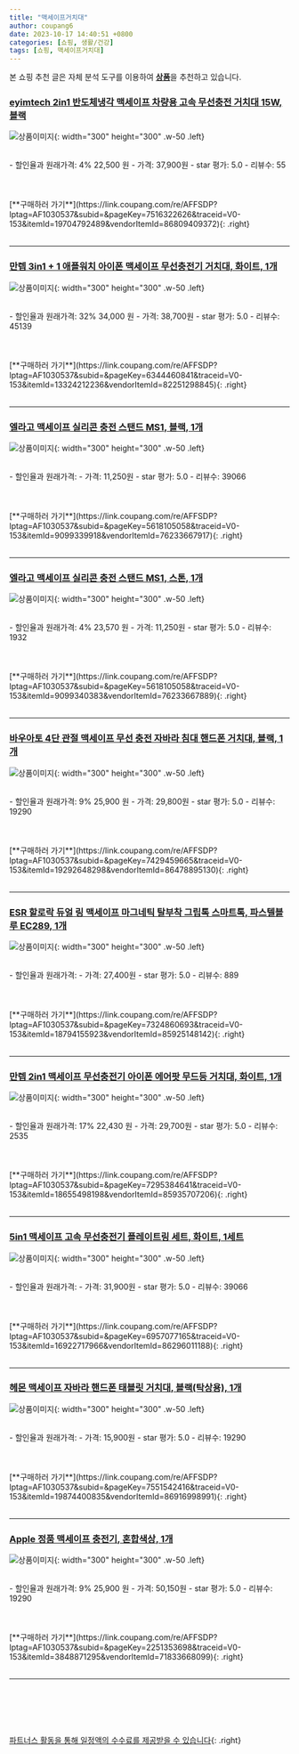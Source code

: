 ```yaml
---
title: "맥세이프거치대"
author: coupang6
date: 2023-10-17 14:40:51 +0800
categories: [쇼핑, 생활/건강]
tags: [쇼핑, 맥세이프거치대]
---
```


본 쇼핑 추천 글은 자체 분석 도구를 이용하여 [**상품**](https://link.coupang.com/a/bao1ui)을 추천하고 있습니다.

### [eyimtech 2in1 반도체냉각 맥세이프 차량용 고속 무선충전 거치대 15W, 블랙](https://link.coupang.com/re/AFFSDP?lptag=AF1030537&subid=&pageKey=7516322626&traceid=V0-153&itemId=19704792489&vendorItemId=86809409372)

![상품이미지](https://thumbnail8.coupangcdn.com/thumbnails/remote/230x230ex/image/vendor_inventory/06e1/161efc95c08a9d9f6952b021b1178d2311c0f0fd23895544fbcaf6d2cd41.jpg){: width="300" height="300" .w-50 .left}


<br>
- 할인율과 원래가격: 4%  22,500   원
- 가격: 37,900원
- star 평가: 5.0
- 리뷰수: 55
<br>
<br>
<br>
<br>
[**구매하러 가기**](https://link.coupang.com/re/AFFSDP?lptag=AF1030537&subid=&pageKey=7516322626&traceid=V0-153&itemId=19704792489&vendorItemId=86809409372){: .right}
<br>
<br>

---

### [만렙 3in1 + 1 애플워치 아이폰 맥세이프 무선충전기 거치대, 화이트, 1개](https://link.coupang.com/re/AFFSDP?lptag=AF1030537&subid=&pageKey=6344460841&traceid=V0-153&itemId=13324212236&vendorItemId=82251298845)

![상품이미지](https://thumbnail6.coupangcdn.com/thumbnails/remote/230x230ex/image/retail/images/8938190393664499-920e67b1-a340-4304-8e04-4ee14a306167.jpg){: width="300" height="300" .w-50 .left}


<br>
- 할인율과 원래가격: 32%  34,000   원
- 가격: 38,700원
- star 평가: 5.0
- 리뷰수: 45139
<br>
<br>
<br>
<br>
[**구매하러 가기**](https://link.coupang.com/re/AFFSDP?lptag=AF1030537&subid=&pageKey=6344460841&traceid=V0-153&itemId=13324212236&vendorItemId=82251298845){: .right}
<br>
<br>

---

### [엘라고 맥세이프 실리콘 충전 스탠드 MS1, 블랙, 1개](https://link.coupang.com/re/AFFSDP?lptag=AF1030537&subid=&pageKey=5618105058&traceid=V0-153&itemId=9099339918&vendorItemId=76233667917)

![상품이미지](https://thumbnail7.coupangcdn.com/thumbnails/remote/230x230ex/image/retail/images/1843104785294198-be2a43b1-46b1-4b10-b68c-05d614a47f65.jpg){: width="300" height="300" .w-50 .left}


<br>
- 할인율과 원래가격: 
- 가격: 11,250원
- star 평가: 5.0
- 리뷰수: 39066
<br>
<br>
<br>
<br>
[**구매하러 가기**](https://link.coupang.com/re/AFFSDP?lptag=AF1030537&subid=&pageKey=5618105058&traceid=V0-153&itemId=9099339918&vendorItemId=76233667917){: .right}
<br>
<br>

---

### [엘라고 맥세이프 실리콘 충전 스탠드 MS1, 스톤, 1개](https://link.coupang.com/re/AFFSDP?lptag=AF1030537&subid=&pageKey=5618105058&traceid=V0-153&itemId=9099340383&vendorItemId=76233667889)

![상품이미지](https://thumbnail8.coupangcdn.com/thumbnails/remote/230x230ex/image/retail/images/703557587074749-a91407e9-cfd5-492e-abd2-94e94eccb46a.jpg){: width="300" height="300" .w-50 .left}


<br>
- 할인율과 원래가격: 4%  23,570   원
- 가격: 11,250원
- star 평가: 5.0
- 리뷰수: 1932
<br>
<br>
<br>
<br>
[**구매하러 가기**](https://link.coupang.com/re/AFFSDP?lptag=AF1030537&subid=&pageKey=5618105058&traceid=V0-153&itemId=9099340383&vendorItemId=76233667889){: .right}
<br>
<br>

---

### [바우아토 4단 관절 맥세이프 무선 충전 자바라 침대 핸드폰 거치대, 블랙, 1개](https://link.coupang.com/re/AFFSDP?lptag=AF1030537&subid=&pageKey=7429459665&traceid=V0-153&itemId=19292648298&vendorItemId=86478895130)

![상품이미지](https://thumbnail10.coupangcdn.com/thumbnails/remote/230x230ex/image/vendor_inventory/92a3/124e94d80c625dffd2663659e36bfae62700703278158189756722ae2937.jpg){: width="300" height="300" .w-50 .left}


<br>
- 할인율과 원래가격: 9%  25,900   원
- 가격: 29,800원
- star 평가: 5.0
- 리뷰수: 19290
<br>
<br>
<br>
<br>
[**구매하러 가기**](https://link.coupang.com/re/AFFSDP?lptag=AF1030537&subid=&pageKey=7429459665&traceid=V0-153&itemId=19292648298&vendorItemId=86478895130){: .right}
<br>
<br>

---

### [ESR 할로락 듀얼 링 맥세이프 마그네틱 탈부착 그립톡 스마트톡, 파스텔블루 EC289, 1개](https://link.coupang.com/re/AFFSDP?lptag=AF1030537&subid=&pageKey=7324860693&traceid=V0-153&itemId=18794155923&vendorItemId=85925148142)

![상품이미지](https://thumbnail7.coupangcdn.com/thumbnails/remote/230x230ex/image/vendor_inventory/7ffc/f5f24ca6277b8e76cbd83529028eadba88d8c9e548559c44cf50b69ced10.png){: width="300" height="300" .w-50 .left}


<br>
- 할인율과 원래가격: 
- 가격: 27,400원
- star 평가: 5.0
- 리뷰수: 889
<br>
<br>
<br>
<br>
[**구매하러 가기**](https://link.coupang.com/re/AFFSDP?lptag=AF1030537&subid=&pageKey=7324860693&traceid=V0-153&itemId=18794155923&vendorItemId=85925148142){: .right}
<br>
<br>

---

### [만렙 2in1 맥세이프 무선충전기 아이폰 에어팟 무드등 거치대, 화이트, 1개](https://link.coupang.com/re/AFFSDP?lptag=AF1030537&subid=&pageKey=7295384641&traceid=V0-153&itemId=18655498198&vendorItemId=85935707206)

![상품이미지](https://thumbnail9.coupangcdn.com/thumbnails/remote/230x230ex/image/retail/images/2023/05/11/12/9/5e468074-c70d-4c56-846f-7cd59756c0e1.jpg){: width="300" height="300" .w-50 .left}


<br>
- 할인율과 원래가격: 17%  22,430   원
- 가격: 29,700원
- star 평가: 5.0
- 리뷰수: 2535
<br>
<br>
<br>
<br>
[**구매하러 가기**](https://link.coupang.com/re/AFFSDP?lptag=AF1030537&subid=&pageKey=7295384641&traceid=V0-153&itemId=18655498198&vendorItemId=85935707206){: .right}
<br>
<br>

---

### [5in1 맥세이프 고속 무선충전기 플레이트링 세트, 화이트, 1세트](https://link.coupang.com/re/AFFSDP?lptag=AF1030537&subid=&pageKey=6957077165&traceid=V0-153&itemId=16922717966&vendorItemId=86296011188)

![상품이미지](https://thumbnail10.coupangcdn.com/thumbnails/remote/230x230ex/image/retail/images/2023/06/16/17/8/fef74096-e364-4a23-9203-0190f31cf040.jpg){: width="300" height="300" .w-50 .left}


<br>
- 할인율과 원래가격: 
- 가격: 31,900원
- star 평가: 5.0
- 리뷰수: 39066
<br>
<br>
<br>
<br>
[**구매하러 가기**](https://link.coupang.com/re/AFFSDP?lptag=AF1030537&subid=&pageKey=6957077165&traceid=V0-153&itemId=16922717966&vendorItemId=86296011188){: .right}
<br>
<br>

---

### [헤몬 맥세이프 자바라 핸드폰 태블릿 거치대, 블랙(탁상용), 1개](https://link.coupang.com/re/AFFSDP?lptag=AF1030537&subid=&pageKey=7551542416&traceid=V0-153&itemId=19874400835&vendorItemId=86916998991)

![상품이미지](https://thumbnail10.coupangcdn.com/thumbnails/remote/230x230ex/image/vendor_inventory/e26b/7536665db81f2c81e28ab455d3fa95c3105589c07df538d731ea39b45284.jpg){: width="300" height="300" .w-50 .left}


<br>
- 할인율과 원래가격: 
- 가격: 15,900원
- star 평가: 5.0
- 리뷰수: 19290
<br>
<br>
<br>
<br>
[**구매하러 가기**](https://link.coupang.com/re/AFFSDP?lptag=AF1030537&subid=&pageKey=7551542416&traceid=V0-153&itemId=19874400835&vendorItemId=86916998991){: .right}
<br>
<br>

---

### [Apple 정품 맥세이프 충전기, 혼합색상, 1개](https://link.coupang.com/re/AFFSDP?lptag=AF1030537&subid=&pageKey=2251353698&traceid=V0-153&itemId=3848871295&vendorItemId=71833668099)

![상품이미지](https://thumbnail7.coupangcdn.com/thumbnails/remote/230x230ex/image/retail/images/2020/10/16/15/2/5489d1bf-c2e8-422f-9913-a69912f922fc.jpeg){: width="300" height="300" .w-50 .left}


<br>
- 할인율과 원래가격: 9%  25,900   원
- 가격: 50,150원
- star 평가: 5.0
- 리뷰수: 19290
<br>
<br>
<br>
<br>
[**구매하러 가기**](https://link.coupang.com/re/AFFSDP?lptag=AF1030537&subid=&pageKey=2251353698&traceid=V0-153&itemId=3848871295&vendorItemId=71833668099){: .right}
<br>
<br>

---
<br><br><br><br><br> [파트너스 활동을 통해 일정액의 수수료를 제공받을 수 있습니다](https://link.coupang.com/a/bao1ui){: .right}